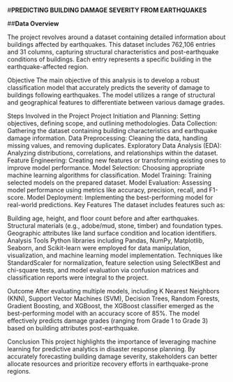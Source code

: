 #**PREDICTING BUILDING DAMAGE SEVERITY FROM EARTHQUAKES**

##**Data Overview**

The project revolves around a dataset containing detailed information about buildings affected by earthquakes. This dataset includes 762,106 entries and 31 columns, capturing structural characteristics and post-earthquake conditions of buildings. Each entry represents a specific building in the earthquake-affected region.

Objective
The main objective of this analysis is to develop a robust classification model that accurately predicts the severity of damage to buildings following earthquakes. The model utilizes a range of structural and geographical features to differentiate between various damage grades.

Steps Involved in the Project
Project Initiation and Planning: Setting objectives, defining scope, and outlining methodologies.
Data Collection: Gathering the dataset containing building characteristics and earthquake damage information.
Data Preprocessing: Cleaning the data, handling missing values, and removing duplicates.
Exploratory Data Analysis (EDA): Analyzing distributions, correlations, and relationships within the dataset.
Feature Engineering: Creating new features or transforming existing ones to improve model performance.
Model Selection: Choosing appropriate machine learning algorithms for classification.
Model Training: Training selected models on the prepared dataset.
Model Evaluation: Assessing model performance using metrics like accuracy, precision, recall, and F1-score.
Model Deployment: Implementing the best-performing model for real-world predictions.
Key Features
The dataset includes features such as:

Building age, height, and floor count before and after earthquakes.
Structural materials (e.g., adobe/mud, stone, timber) and foundation types.
Geographic attributes like land surface condition and location identifiers.
Analysis Tools
Python libraries including Pandas, NumPy, Matplotlib, Seaborn, and Scikit-learn were employed for data manipulation, visualization, and machine learning model implementation. Techniques like StandardScaler for normalization, feature selection using SelectKBest and chi-square tests, and model evaluation via confusion matrices and classification reports were integral to the project.

Outcome
After evaluating multiple models, including K Nearest Neighbors (KNN), Support Vector Machines (SVM), Decision Trees, Random Forests, Gradient Boosting, and XGBoost, the XGBoost classifier emerged as the best-performing model with an accuracy score of 85%. The model effectively predicts damage grades (ranging from Grade 1 to Grade 3) based on building attributes post-earthquake.

Conclusion
This project highlights the importance of leveraging machine learning for predictive analytics in disaster response planning. By accurately forecasting building damage severity, stakeholders can better allocate resources and prioritize recovery efforts in earthquake-prone regions.




